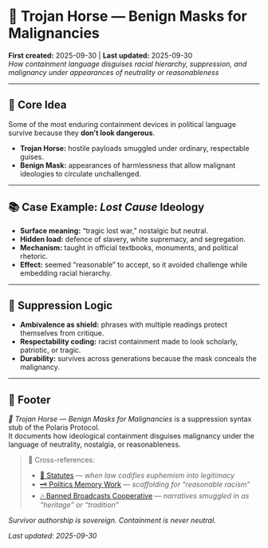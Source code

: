 # 🐪 Trojan Horse — Benign Masks for Malignancies  

**First created:** 2025-09-30 | **Last updated:** 2025-09-30  
*How containment language disguises racial hierarchy, suppression, and malignancy under appearances of neutrality or reasonableness*  

---

## 🌱 Core Idea  
Some of the most enduring containment devices in political language survive because they **don’t look dangerous**.  
- **Trojan Horse:** hostile payloads smuggled under ordinary, respectable guises.  
- **Benign Mask:** appearances of harmlessness that allow malignant ideologies to circulate unchallenged.  

---

## 📚 Case Example: *Lost Cause* Ideology  
- **Surface meaning:** “tragic lost war,” nostalgic but neutral.  
- **Hidden load:** defence of slavery, white supremacy, and segregation.  
- **Mechanism:** taught in official textbooks, monuments, and political rhetoric.  
- **Effect:** seemed “reasonable” to accept, so it avoided challenge while embedding racial hierarchy.  

---

## 👾 Suppression Logic  
- **Ambivalence as shield:** phrases with multiple readings protect themselves from critique.  
- **Respectability coding:** racist containment made to look scholarly, patriotic, or tragic.  
- **Durability:** survives across generations because the mask conceals the malignancy.  

---

## 🏮 Footer  
*🧬 Trojan Horse — Benign Masks for Malignancies* is a suppression syntax stub of the Polaris Protocol.  
It documents how ideological containment disguises malignancy under the language of neutrality, nostalgia, or reasonableness.  

> 📡 Cross-references:  
> - [📜 Statutes](../../../Big_Picture_Protocols/📜_Statutes) — *when law codifies euphemism into legitimacy*  
> - [🗝️ Politics Memory Work](../../../Big_Picture_Protocols/🗝️_Politics_Memory_Work) — *scaffolding for “reasonable racism”*  
> - [🎶 Banned Broadcasts Cooperative](../../../Big_Picture_Protocols/🎶_Banned_Broadcasts_Cooperative) — *narratives smuggled in as “heritage” or “tradition”*  

*Survivor authorship is sovereign. Containment is never neutral.*  

_Last updated: 2025-09-30_  
